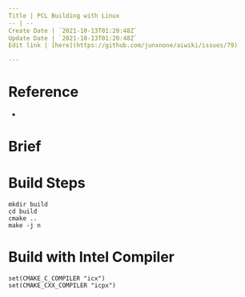 ```yaml
---
Title | PCL Building with Linux
-- | --
Create Date | `2021-10-13T01:20:48Z`
Update Date | `2021-10-13T01:20:48Z`
Edit link | [here](https://github.com/junxnone/aiwiki/issues/79)

---
```

# Reference
- []()

# Brief

# Build Steps
```
mkdir build
cd build
cmake ..
make -j n
```

# Build with Intel Compiler
```
set(CMAKE_C_COMPILER "icx")
set(CMAKE_CXX_COMPILER "icpx")
```

